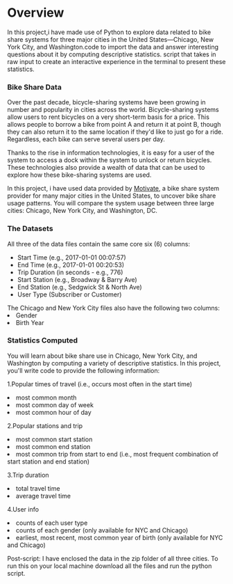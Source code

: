 <h1>Overview</h1>

In this project,i have made use of Python to explore data related to bike share systems for three major cities in the United States—Chicago, New York City, and Washington.code to import the data and answer interesting questions about it by computing descriptive statistics. script that takes in raw input to create an interactive experience in the terminal to present these statistics.

<h3>Bike Share Data</h3>
Over the past decade, bicycle-sharing systems have been growing in number and popularity in cities across the world. Bicycle-sharing systems allow users to rent bicycles on a very short-term basis for a price. This allows people to borrow a bike from point A and return it at point B, though they can also return it to the same location if they'd like to just go for a ride. Regardless, each bike can serve several users per day.</p>

Thanks to the rise in information technologies, it is easy for a user of the system to access a dock within the system to unlock or return bicycles. These technologies also provide a wealth of data that can be used to explore how these bike-sharing systems are used.</p>

In this project, i have used data provided by  <a href="https://www.motivateco.com">Motivate</a>, a bike share system provider for many major cities in the United States, to uncover bike share usage patterns. You will compare the system usage between three large cities: Chicago, New York City, and Washington, DC.</p>

<h3>The Datasets</h3>
<p>All three of the data files contain the same core six (6) columns:</p>
<ul>
<li>Start Time (e.g., 2017-01-01 00:07:57)</li>
<li>End Time (e.g., 2017-01-01 00:20:53)</li>
<li>Trip Duration (in seconds - e.g., 776)</li>
<li>Start Station (e.g., Broadway & Barry Ave)</li>
<li>End Station (e.g., Sedgwick St & North Ave)</li>
<li>User Type (Subscriber or Customer)</li></p>
</ul>
The Chicago and New York City files also have the following two columns:

<li>Gender</li>
<li>Birth Year</li></p>


<h3>Statistics Computed</h3>
You will learn about bike share use in Chicago, New York City, and Washington by computing a variety of descriptive statistics. In this project, you'll write code to provide the following information:</p>

1.Popular times of travel (i.e., occurs most often in the start time)</p>

<li>most common month</li>
<li>most common day of week</li>
<li>most common hour of day</li></p>

2.Popular stations and trip</p>

<li>most common start station</li>
<li>most common end station</li>
<li>most common trip from start to end (i.e., most frequent combination of start station and end station)</li></p>

3.Trip duration</p>

<li>total travel time</li>
<li>average travel time</li></p>

4.User info</p>

<li>counts of each user type</li>
<li>counts of each gender (only available for NYC and Chicago)</li>
<li>earliest, most recent, most common year of birth (only available for NYC and Chicago)</li></p>

Post-script:
I have enclosed the data in the zip folder of all three cities.
To run this on your local machine download all the files and run the python script.
